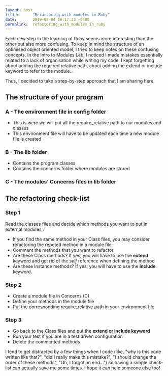 ```yaml
---
layout: post
title:      "Refactoring with modules in Ruby"
date:       2019-08-04 09:17:33 -0400
permalink:  refactoring_with_modules_in_ruby
---
```


Each new step in the learning of Ruby seems more interesting than the other but also more confusing. To keep in mind the structure of an optimised object oriented model, I tried to keep notes on these confusing concepts. In the Intro to Modules Lab, I noticed I made mistakes essentially related to a lack of organisation while writing my code. I kept forgetting about adding the required relative path, about adding the extend or include keyword to refer to the module...

Thus, I decided to take a step-by-step approach that I am sharing here.


## The structure of your program

### A - The environment file in config folder
* This is were we will put all the require_relative path to our modules and classes
* This environment file will have to be updated each time a new module file is created

### B - The lib folder 
* Contains the program classes
* Contains the concerns folder where modules are stored

### C - The modules' Concerns files in lib folder

## The refactoring check-list

### Step 1 
Read the classes files and decide which methods you want to put in external modules :
* If you find the same method in your Class files, you may consider refactoring the repeted method in a module file
* Comment the methods that you want to refactor
* Are these Class methods? If yes, you will have to use the **extend** keyword and get rid of the *self* reference when defining the method
* Are these Instance methods? If yes, you will have to use the **include** keyword.

### Step 2
* Create a module file in Concerns (C)
* Define your methods in the module file 
* Put the corresponding require_relative path in your environment file

### Step 3
* Go back to the Class files and put the **extend or include keyword**
* Run your test if you are in a test driven configuration 
* Delete the commented methods



I tend to get distracted by a few things when I code (like, "why is this code written like that?", "did I really make this mistake?", "I should change the order of these methods", "Oh, I forgot an end...") so having a simple check-list can actually save me some times. I hope it can help someone else too!

